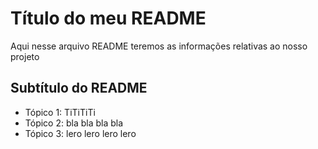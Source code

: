 # Título do meu README

Aqui nesse arquivo README teremos as informações relativas ao nosso projeto

## Subtítulo do README

- Tópico 1: TiTiTiTi
- Tópico 2: bla bla bla bla
- Tópico 3: lero lero lero lero